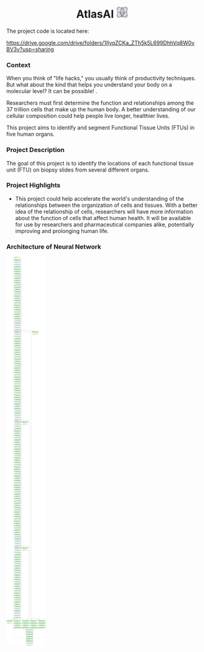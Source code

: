 <h1 align="center">
<b>AtlasAI</b>
<img height="30em" width="30em" src="Icon.png" />
</h1>

The project code is located here:

https://drive.google.com/drive/folders/1IIyqZCKa_ZTh5k5L699DhhVq8W0vBV3v?usp=sharing

<h3 align="left">
<b>Context</b>
</h3>

When you think of "life hacks," you usually think of productivity techniques. But what about the kind that helps you understand your body on a molecular level? It can be possible! .

Researchers must first determine the function and relationships among the 37 trillion cells that make up the human body. A better understanding of our cellular composition could help people live longer, healthier lives.

This project aims to identify and segment Functional Tissue Units (FTUs) in five human organs.

<h3 align="left">
<b>Project Description</b>
</h3>

The goal of this project is to identify the locations of each functional tissue unit (FTU) on biopsy slides from several different organs.

<h3 align="left">
<b>Project Highlights</b>
</h3>

* This project could help accelerate the world's understanding of the relationships between the organization of cells and tissues. With a better idea of the relationship of cells, researchers will have more information about the function of cells that affect human health. It will be available for use by researchers and pharmaceutical companies alike, potentially improving and prolonging human life.

<h3 align="left">
<b>Architecture of Neural Network</b>
</h3>

<img src="AtlasAI - Neural Network.png" />
